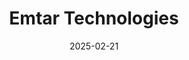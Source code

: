 ---  
layout: startup_page  
title: "Emtar Technologies"  
id: "emtartech.com"  
permalink: "/emtartechnologiesemtartech.com02212025/"  
website: "https://www.emtartech.com/"  
funding_round: "Angel"  
funding_amount: "CAD$18.5M"  
investors: ""  
about: "Emtar Technologies Inc. is a fabless semiconductor company pioneering energy-efficient wireless edge intelligence solutions. The company develops next-generation system-on-chip (SoC) and semiconductor technologies, focusing on high-performance, energy-efficient, and low-latency signal acquisition solutions for wireless connectivity."  
markets: "Semiconductor Manufacturing"  
hq: "Vancouver, British Columbia, Canada"  
founded_year: "2023"  
linkedin: "https://www.linkedin.com/company/emtartech"  
twitter: ""  
instagram: ""  
facebook: ""  
crunchbase: "https://www.crunchbase.com/organization/emtar-technologies"  
pitchbook: "https://pitchbook.com/profiles/company/739945-00"  

date_display: "21-Feb-2025"  
date: "2025-02-21"

# SEO Optimization  
meta_title: "Emtar Technologies - Angel Funding (CAD$18.5M)"  
meta_description: "Emtar Technologies, Emtar Technologies Inc. is a fabless semiconductor company pioneering energy-efficient wireless edge intelligence solutions. The company develops next..."  
meta_keywords: "Emtar Technologies, Semiconductor Manufacturing, Angel funding"  
canonical_url: "https://startup.projectstartups.com/emtartechnologiesemtartech.com02212025/"  
---